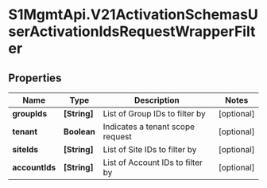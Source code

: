 # S1MgmtApi.V21ActivationSchemasUserActivationIdsRequestWrapperFilter

## Properties
Name | Type | Description | Notes
------------ | ------------- | ------------- | -------------
**groupIds** | **[String]** | List of Group IDs to filter by | [optional] 
**tenant** | **Boolean** | Indicates a tenant scope request | [optional] 
**siteIds** | **[String]** | List of Site IDs to filter by | [optional] 
**accountIds** | **[String]** | List of Account IDs to filter by | [optional] 


